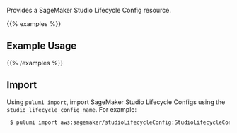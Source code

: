 Provides a SageMaker Studio Lifecycle Config resource.

{{% examples %}}
## Example Usage
{{% /examples %}}

## Import

Using `pulumi import`, import SageMaker Studio Lifecycle Configs using the `studio_lifecycle_config_name`. For example:

```sh
 $ pulumi import aws:sagemaker/studioLifecycleConfig:StudioLifecycleConfig example example
```
 